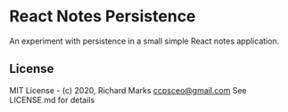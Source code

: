 # React Notes Persistence

An experiment with persistence in a small simple React notes application.

## License

MIT License - (c) 2020, Richard Marks <ccpsceo@gmail.com>
See LICENSE.md for details
